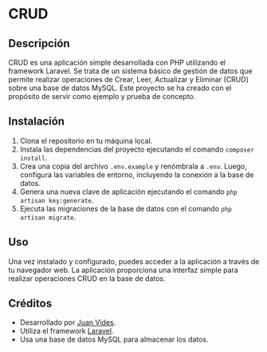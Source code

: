 # CRUD

## Descripción
CRUD es una aplicación simple desarrollada con PHP utilizando el framework Laravel. Se trata de un sistema básico de gestión de datos que permite realizar operaciones de Crear, Leer, Actualizar y Eliminar (CRUD) sobre una base de datos MySQL. Este proyecto se ha creado con el propósito de servir como ejemplo y prueba de concepto.

## Instalación
1. Clona el repositorio en tu máquina local.
2. Instala las dependencias del proyecto ejecutando el comando `composer install`.
3. Crea una copia del archivo `.env.example` y renómbrala a `.env`. Luego, configura las variables de entorno, incluyendo la conexión a la base de datos.
4. Genera una nueva clave de aplicación ejecutando el comando `php artisan key:generate`.
5. Ejecuta las migraciones de la base de datos con el comando `php artisan migrate`.

## Uso
Una vez instalado y configurado, puedes acceder a la aplicación a través de tu navegador web. La aplicación proporciona una interfaz simple para realizar operaciones CRUD en la base de datos.

## Créditos
- Desarrollado por [Juan Vides](https://github.com/JuanCito16).
- Utiliza el framework [Laravel](https://laravel.com/).
- Usa una base de datos MySQL para almacenar los datos.


